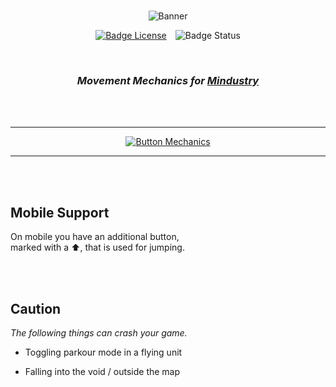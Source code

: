 
<div align = center>

<br>

![Banner]

[![Badge License]][License]   ![Badge Status]

<br>

### *Movement Mechanics for [Mindustry]*

<br>
<br>

---

[![Button Mechanics]][Mechanics]

---

<br>
<br>

</div>

## Mobile Support

On mobile you have an additional button, <br>
marked with a ⬆, that is used for jumping.

<br>
<br>

## Caution 

*The following things can crash your game.*

- Toggling parkour mode in a flying unit

- Falling into the void / outside the map

<br>


<!----------------------------------------------------------------------------->

[Banner]: https://user-images.githubusercontent.com/71168720/165684565-b8f76a46-07a1-432c-b211-87536cf64f60.png
[Mindustry]: https://mindustrygame.github.io/

[Mechanics]: Documentation/Mechanics.md
[License]: LICENSE


<!----------------------------------[ Badges ]--------------------------------->

[Badge License]: https://img.shields.io/badge/License-MIT-b79316.svg?style=for-the-badge&labelColor=dfb317
[Badge Status]: https://img.shields.io/badge/Status-Work_In_Progress-1a6e95.svg?style=for-the-badge&labelColor=1E8CBE&logoColor=white&logo=GoogleAnalytics



<!---------------------------------[ Buttons ]--------------------------------->

[Button Mechanics]: https://img.shields.io/badge/Mechanics-0085CA?style=for-the-badge&logoColor=white&logo=ActiGraph
